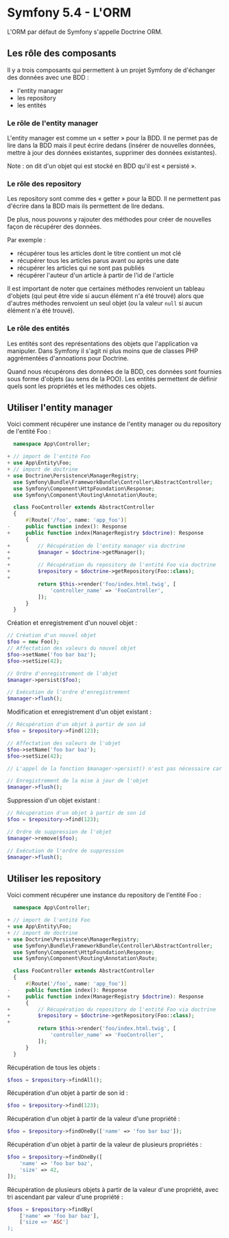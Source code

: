 # Symfony 5.4 - L'ORM

L'ORM par défaut de Symfony s'appelle Doctrine ORM.

## Les rôle des composants

Il y a trois composants qui permettent à un projet Symfony de d'échanger des données avec une BDD :

- l'entity manager
- les repository
- les entités

### Le rôle de l'entity manager

L'entity manager est comme un « setter » pour la BDD.
Il ne permet pas de lire dans la BDD mais il peut écrire dedans (insérer de nouvelles données, mettre à jour des données existantes, supprimer des données existantes).

Note : on dit d'un objet qui est stocké en BDD qu'il est « persisté ».

### Le rôle des repository

Les repository sont comme des « getter » pour la BDD.
Il ne permettent pas d'écrire dans la BDD mais ils permettent de lire dedans.

De plus, nous pouvons y rajouter des méthodes pour créer de nouvelles façon de récupérer des données.

Par exemple :

- récupérer tous les articles dont le titre contient un mot clé
- récupérer tous les articles parus avant ou après une date
- récupérer les articles qui ne sont pas publiés
- récupérer l'auteur d'un article à partir de l'id de l'article

Il est important de noter que certaines méthodes renvoient un tableau d'objets (qui peut être vide si aucun élément n'a été trouvé) alors que d'autres méthodes renvoient un seul objet (ou la valeur `null` si aucun élément n'a été trouvé).

### Le rôle des entités

Les entités sont des représentations des objets que l'application va manipuler.
Dans Symfony il s'agit ni plus moins que de classes PHP aggrémentées d'annoations pour Doctrine.

Quand nous récupérons des données de la BDD, ces données sont fournies sous forme d'objets (au sens de la POO).
Les entités permettent de définir quels sont les propriétés et les méthodes ces objets.

## Utiliser l'entity manager

Voici comment récupérer une instance de l'entity manager ou du repository de l'entité Foo :

```php
  namespace App\Controller;

+ // import de l'entité Foo
+ use App\Entity\Foo;
+ // import de doctrine
+ use Doctrine\Persistence\ManagerRegistry;
  use Symfony\Bundle\FrameworkBundle\Controller\AbstractController;
  use Symfony\Component\HttpFoundation\Response;
  use Symfony\Component\Routing\Annotation\Route;

  class FooController extends AbstractController
  {
      #[Route('/foo', name: 'app_foo')]
-     public function index(): Response
+     public function index(ManagerRegistry $doctrine): Response
      {
+         // Récupération de l'entity manager via doctrine
+         $manager = $doctrine->getManager();
+
+         // Récupération du repository de l'entité Foo via doctrine
+         $repository = $doctrine->getRepository(Foo::class);
+
          return $this->render('foo/index.html.twig', [
              'controller_name' => 'FooController',
          ]);
      }
  }
```

Création et enregistrement d'un nouvel objet :

```php
// Création d'un nouvel objet
$foo = new Foo();
// Affectation des valeurs du nouvel objet
$foo->setName('foo bar baz');
$foo->setSize(42);

// Ordre d'enregistrement de l'objet
$manager->persist($foo);

// Exécution de l'ordre d'enregistrement
$manager->flush();
```

Modification et enregistrement d'un objet existant :

```php
// Récupération d'un objet à partir de son id
$foo = $repository->find(123);

// Affectation des valeurs de l'objet
$foo->setName('foo bar baz');
$foo->setSize(42);

// L'appel de la fonction $manager->persist() n'est pas nécessaire car doctrine sait déjà que l'objet doit être enregistré en BDD

// Enregistrement de la mise à jour de l'objet
$manager->flush();
```

Suppression d'un objet existant :


```php
// Récupération d'un objet à partir de son id
$foo = $repository->find(123);

// Ordre de suppression de l'objet
$manager->remove($foo);

// Exécution de l'ordre de suppression
$manager->flush();
```

## Utiliser les repository

Voici comment récupérer une instance du repository de l'entité Foo :

```php
  namespace App\Controller;

+ // import de l'entité Foo
+ use App\Entity\Foo;
+ // import de doctrine
+ use Doctrine\Persistence\ManagerRegistry;
  use Symfony\Bundle\FrameworkBundle\Controller\AbstractController;
  use Symfony\Component\HttpFoundation\Response;
  use Symfony\Component\Routing\Annotation\Route;

  class FooController extends AbstractController
  {
      #[Route('/foo', name: 'app_foo')]
-     public function index(): Response
+     public function index(ManagerRegistry $doctrine): Response
      {
+         // Récupération du repository de l'entité Foo via doctrine
+         $repository = $doctrine->getRepository(Foo::class);
+
          return $this->render('foo/index.html.twig', [
              'controller_name' => 'FooController',
          ]);
      }
  }
```

Récupération de tous les objets :

```php
$foos = $repository->findAll();
```

Récupération d'un objet à partir de son id :

```php
$foo = $repository->find(123);
```

Récupération d'un objet à partir de la valeur d'une propriété :

```php
$foo = $repository->findOneBy(['name' => 'foo bar baz']);
```

Récupération d'un objet à partir de la valeur de plusieurs propriétés :

```php
$foo = $repository->findOneBy([
    'name' => 'foo bar baz',
    'size' => 42,
]);
```

Récupération de plusieurs objets à partir de la valeur d'une propriété, avec tri ascendant par valeur d'une propriété :

```php
$foos = $repository->findBy(
    ['name' => 'foo bar baz'],
    ['size => 'ASC']
);
```

